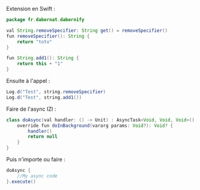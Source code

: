 

Extension en Swift :

```Java
package fr.dabernat.dabernify

val String.removeSpecifier: String get() = removeSpecifier()
fun removeSpecifier(): String {
    return "toto"
}

fun String.add1(): String {
    return this + "1"
}
```

Ensuite à l'appel :

```Java
Log.d("Test", string.removeSpecifier)
Log.d("Test", string.add1())
```
Faire de l'async IZI :

```Java
class doAsync(val handler: () -> Unit) : AsyncTask<Void, Void, Void>() {
    override fun doInBackground(vararg params: Void?): Void? {
        handler()
        return null
    }
}
```

Puis n'importe ou faire :

```Java
doAsync {
    //My async code
}.execute()
```
